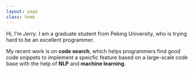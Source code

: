 ```yaml
---
layout: page
class: home
---
```


Hi, I'm *Jerry*. I am a graduate student from Peking University, who is trying hard
to be an excellent programmer.

My recent work is on **code search**, which helps programmers find good code snippets
to implement a speicfic feature based on a large-scale code base with the help of
**NLP** and **machine learning**.
